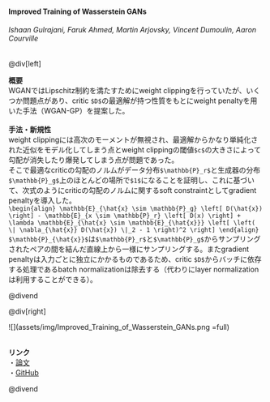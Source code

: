 #### Improved Training of Wasserstein GANs
###### Ishaan Gulrajani, Faruk Ahmed, Martin Arjovsky, Vincent Dumoulin, Aaron Courville

@div[left]

__概要__<br>
WGANではLipschitz制約を満たすためにweight clippingを行っていたが、いくつか問題点があり、critic `$D$`の最適解が持つ性質をもとにweight penaltyを用いた手法（WGAN-GP）を提案した。<br>
<br>
__手法・新規性__<br>
weight clippingには高次のモーメントが無視され、最適解からかなり単純化された近似をモデル化してしまう点とweight clippingの閾値`$c$`の大きさによって勾配が消失したり爆発してしまう点が問題であった。<br>
そこで最適なcriticの勾配のノルムがデータ分布`$\mathbb{P}_r$`と生成器の分布`$\mathbb{P}_g$`上のほとんどの場所で`$1$`になることを証明し、これに基づいて、次式のようにcriticの勾配のノルムに関するsoft constraintとしてgradient penaltyを導入した。<br>
`\begin{align} \mathbb{E}_{\hat{x} \sim \mathbb{P}_g} \left[ D(\hat{x}) \right] - \mathbb{E}_{x \sim \mathbb{P}_r} \left[ D(x) \right] + \lambda \mathbb{E}_{\hat{x} \sim \mathbb{E}_{\hat{x}}} \left[ \left( \| \nabla_{\hat{x}} D(\hat{x}) \|_2 - 1 \right)^2 \right] \end{align}`
`$\mathbb{P}_{\hat{x}}$`は`$\mathbb{P}_r$`と`$\mathbb{P}_g$`からサンプリングされたペアの間を結んだ直線上から一様にサンプリングする。またgradient penaltyは入力ごとに独立にかかるものであるため、critic `$D$`からバッチに依存する処理であるbatch normalizationは除去する（代わりにlayer normalizationは利用することができる）。


@divend

@div[right]

![](assets/img/Improved_Training_of_Wasserstein_GANs.png =full)<br>
<br>

__リンク__<br>
・[論文](https://arxiv.org/pdf/1704.00028.pdf)<br>
・[GitHub](https://github.com/igul222/improved_wgan_training)<br>

@divend